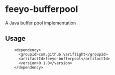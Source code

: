 # feeyo-bufferpool

A Java buffer pool implementation

## Usage

```
	<dependency>
	  <groupId>com.github.variflight</groupId>
	  <artifactId>feeyo-bufferpool</artifactId>
	  <version>0.1.0</version>
	</dependency>

```